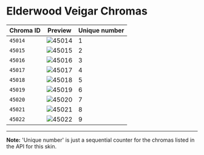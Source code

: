 # Elderwood Veigar Chromas

| Chroma ID | Preview | Unique number |
|---|---|---|
| `45014` | ![45014](https://raw.communitydragon.org/latest/plugins/rcp-be-lol-game-data/global/default/v1/champion-chroma-images/45/45014.png) | 1 |
| `45015` | ![45015](https://raw.communitydragon.org/latest/plugins/rcp-be-lol-game-data/global/default/v1/champion-chroma-images/45/45015.png) | 2 |
| `45016` | ![45016](https://raw.communitydragon.org/latest/plugins/rcp-be-lol-game-data/global/default/v1/champion-chroma-images/45/45016.png) | 3 |
| `45017` | ![45017](https://raw.communitydragon.org/latest/plugins/rcp-be-lol-game-data/global/default/v1/champion-chroma-images/45/45017.png) | 4 |
| `45018` | ![45018](https://raw.communitydragon.org/latest/plugins/rcp-be-lol-game-data/global/default/v1/champion-chroma-images/45/45018.png) | 5 |
| `45019` | ![45019](https://raw.communitydragon.org/latest/plugins/rcp-be-lol-game-data/global/default/v1/champion-chroma-images/45/45019.png) | 6 |
| `45020` | ![45020](https://raw.communitydragon.org/latest/plugins/rcp-be-lol-game-data/global/default/v1/champion-chroma-images/45/45020.png) | 7 |
| `45021` | ![45021](https://raw.communitydragon.org/latest/plugins/rcp-be-lol-game-data/global/default/v1/champion-chroma-images/45/45021.png) | 8 |
| `45022` | ![45022](https://raw.communitydragon.org/latest/plugins/rcp-be-lol-game-data/global/default/v1/champion-chroma-images/45/45022.png) | 9 |

---

**Note:** 'Unique number' is just a sequential counter for the chromas listed in the API for this skin.